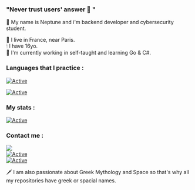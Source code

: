 ### "Never trust users' answer 💫 "

💨 My name is Neptune and i'm backend developer and cybersecurity student.

📌 I live in France, near Paris.  
🕯 I have 16yo.  
🎇 I'm currently working in self-taught and learning Go & C#.  
  
### Languages that I practice : 
[![Active](https://img.shields.io/badge/Languages-PHP%20/%20Python%20/%20SQL%20/%20C%20/%20C++%20/%20Go-cyan?style=flat-square)](https://www.github.com/neptune-dev)

[![Active](https://github-readme-stats.vercel.app/api/top-langs/?username=Neptune-Dev&theme=blue-green)](https://www.github.com/neptune-dev)  
  
### My stats :
[![Active](https://github-readme-stats.vercel.app/api?username=neptune-dev&show_icons=true&theme=dark&count_private=true&hide=prs,issues)](https://www.github.com/neptune-dev)
  
  
### Contact me :
![](https://img.shields.io/badge/Discord-Neptune%231000-blue?style=flat-square&logo=discord)  
[![Active](https://img.shields.io/badge/Instagram-Click-pink?style=flat-square&logo=instagram)](https://www.instagram.com/_neptune_dev_)  
[![Active](https://img.shields.io/badge/Twitter-Click-cyan?style=flat-square&logo=twitter)](https://twitter.com/neptune_dev)  
  
  
  
🗡 I am also passionate about Greek Mythology and Space so that's why all my repositories have greek or spacial names.
